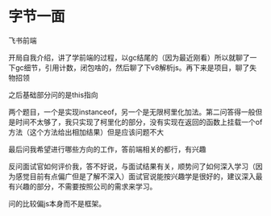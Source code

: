 # 字节一面

飞书前端

开局自我介绍，讲了学前端的过程，以gc结尾的（因为最近刚看）所以就聊了一下gc细节，引用计数，闭包啥的，然后聊了下v8解析js。再下来是项目，聊了失物招领

之后基础部分问的是this指向

两个题目，一个是实现instanceof，另一个是无限柯里化加法。第二问答得一般但是时间不太够了，我只实现了柯里化的部分，没有实现在返回的函数上挂载一个of方法（这个方法给出相加结果）但是应该问题不大

最后问我希望进行哪些方向的工作，答前端相关的都行，有兴趣

反问面试官如何评价我，答不好说，与面试结果有关，顺势问了如何深入学习（因为感觉目前有点偏广但是了解不深入）面试官说能按兴趣学是很好的，建议深入最有兴趣的部分，不需要按照公司的需求来学习。

问的比较偏js本身而不是框架。